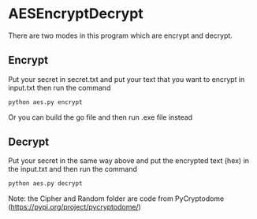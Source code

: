 # AESEncryptDecrypt

There are two modes in this program which are encrypt and decrypt.

## Encrypt

Put your secret in secret.txt and put your text that you want to encrypt in input.txt then run the command

```bash
python aes.py encrypt
```

Or you can build the go file and then run .exe file instead

## Decrypt
Put your secret in the same way above and put the encrypted text (hex) in the input.txt and then run the command

```bash
python aes.py decrypt
```

Note: the Cipher and Random folder are code from PyCryptodome (https://pypi.org/project/pycryptodome/)